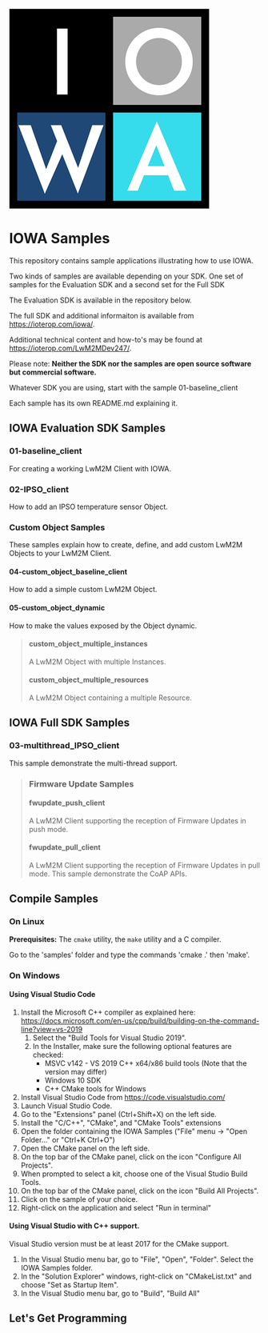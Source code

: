 ![IOWA Logo](.images/iowa_logo.png)

# IOWA Samples

This repository contains sample applications illustrating how to use IOWA.

Two kinds of samples are available depending on your SDK. One set of samples for the Evaluation SDK and a second set for the Full SDK

The Evaluation SDK is available in the repository below. 

The full SDK and additional informaiton is available from https://ioterop.com/iowa/.

Additional technical content and how-to's may be found at https://ioterop.com/LwM2MDev247/.

Please note: **Neither the SDK nor the samples are open source software but commercial software.**

Whatever SDK you are using, start with the sample 01-baseline_client

Each sample has its own README.md explaining it.

## IOWA Evaluation SDK Samples

### 01-baseline_client

For creating a working LwM2M Client with IOWA.

### 02-IPSO_client

How to add an IPSO temperature sensor Object.

### Custom Object Samples

These samples explain how to create, define, and add custom LwM2M Objects to your LwM2M Client.

#### 04-custom_object_baseline_client

How to add a simple custom LwM2M Object.

#### 05-custom_object_dynamic

How to make the values exposed by the Object dynamic.

> #### custom_object_multiple_instances
>
> A LwM2M Object with multiple Instances.
>
> #### custom_object_multiple_resources
>
> A LwM2M Object containing a multiple Resource.

## IOWA Full SDK Samples

### 03-multithread_IPSO_client

This sample demonstrate the multi-thread support.

> ### Firmware Update Samples
>
> #### fwupdate_push_client
>
> A LwM2M Client supporting the reception of Firmware Updates in push mode.
>
> #### fwupdate_pull_client
>
> A LwM2M Client supporting the reception of Firmware Updates in pull mode. This sample demonstrate the CoAP APIs.



## Compile Samples

### On Linux

**Prerequisites:** The `cmake` utility, the `make` utility and a C compiler.

Go to the 'samples' folder and type the commands 'cmake .' then 'make'.

### On Windows

#### Using Visual Studio Code

1. Install the Microsoft C++ compiler as explained here: https://docs.microsoft.com/en-us/cpp/build/building-on-the-command-line?view=vs-2019
   1. Select the "Build Tools for Visual Studio 2019".
   2. In the Installer, make sure the following optional features are checked:
      * MSVC v142 - VS 2019 C++ x64/x86 build tools (Note that the version may differ)
      * Windows 10 SDK
      * C++ CMake tools for Windows
1. Install Visual Studio Code from https://code.visualstudio.com/
1. Launch Visual Studio Code.
1. Go to the "Extensions" panel (Ctrl+Shift+X) on the left side.
1. Install the "C/C++", "CMake", and "CMake Tools" extensions
1. Open the folder containing the IOWA Samples ("File" menu -> "Open Folder..." or "Ctrl+K Ctrl+O")
1. Open the CMake panel on the left side.
1. On the top bar of the CMake panel, click on the icon "Configure All Projects".
1. When prompted to select a kit, choose one of the Visual Studio Build Tools.
1. On the top bar of the CMake panel, click on the icon "Build All Projects".
1. Click on the sample of your choice.
1. Right-click on the application and select "Run in terminal"

#### Using Visual Studio with C++ support.

Visual Studio version must be at least 2017 for the CMake support.

1. In the Visual Studio menu bar, go to "File", "Open", "Folder". Select the IOWA Samples folder.
1. In the "Solution Explorer" windows, right-click on "CMakeList.txt" and choose "Set as Startup Item".
1. In the Visual Studio menu bar, go to "Build", "Build All"

## Let's Get Programming

